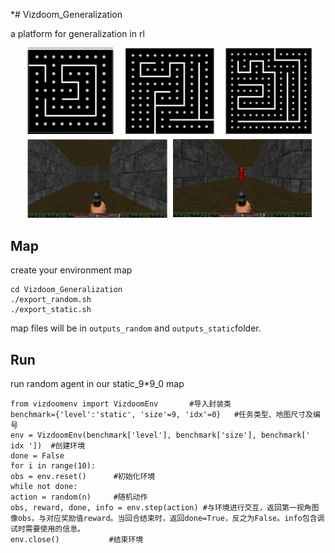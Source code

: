 *# Vizdoom_Generalization

a platform for generalization in rl

<p align="center">
  <img width="460" src="https://github.com/clay-fang/Vizdoom_Generalization/blob/main/viz_g.png">
</p>

## Map

create your environment map

```
cd Vizdoom_Generalization
./export_random.sh
./export_static.sh
```

 map files will be in `outputs_random`  and  `outputs_static`folder.

## Run

run random agent in our static_9*9_0 map

```train
from vizdoomenv import VizdoomEnv       #导入封装类   
benchmark={'level':'static', 'size'=9, 'idx'=0}   #任务类型、地图尺寸及编号
env = VizdoomEnv(benchmark['level'], benchmark['size'], benchmark[' idx '])  #创建环境
done = False
for i in range(10):
obs = env.reset()      #初始化环境
while not done:
action = random(n)     #随机动作
obs, reward, done, info = env.step(action) #与环境进行交互，返回第一视角图像obs，与对应奖励值reward。当回合结束时，返回done=True，反之为False。info包含调试时需要使用的信息。
env.close()           #结束环境
```

